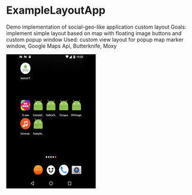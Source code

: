 # ExampleLayoutApp
Demo implementation of social-geo-like application custom layout
Goals: implement simple layout based on map with floating image buttons and custom popup window
Used: custom view layout for popup map marker window, Google Maps Api, Butterknife, Moxy 


<img src="https://github.com/Sushinski/ExampleLayoutApp/blob/master/device-2017-07-28-195100_1_.gif?raw=true" alt="Demo">
